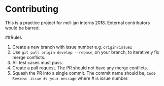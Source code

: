 # Contributing

This is a practice project for mdl-jan interns 2018. External contributors would be barred.

##Rules

1. Create a new branch with issue number e.g. `origin/issue1`
2. Use `git pull origin develop --rebase`, on your branch, to iteratively fix merge conflicts.
3. All test cases must pass.
4. Create a pull request. The PR should not have any merge conflicts.
5. Squash the PR into a single commit. The commit name should be, `Code Review: issue #: your message` where # is issue number.
